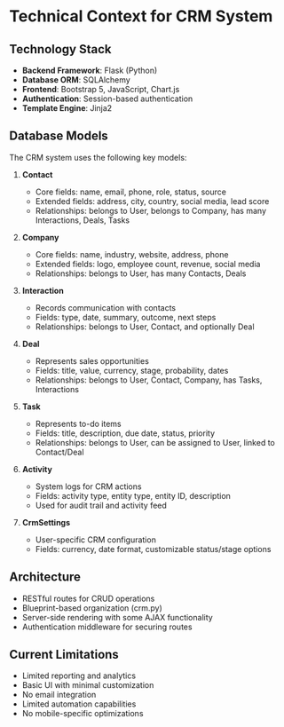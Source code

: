 # Technical Context for CRM System

## Technology Stack
- **Backend Framework**: Flask (Python)
- **Database ORM**: SQLAlchemy
- **Frontend**: Bootstrap 5, JavaScript, Chart.js
- **Authentication**: Session-based authentication
- **Template Engine**: Jinja2

## Database Models
The CRM system uses the following key models:

1. **Contact**
   - Core fields: name, email, phone, role, status, source
   - Extended fields: address, city, country, social media, lead score
   - Relationships: belongs to User, belongs to Company, has many Interactions, Deals, Tasks

2. **Company**
   - Core fields: name, industry, website, address, phone
   - Extended fields: logo, employee count, revenue, social media
   - Relationships: belongs to User, has many Contacts, Deals

3. **Interaction**
   - Records communication with contacts
   - Fields: type, date, summary, outcome, next steps
   - Relationships: belongs to User, Contact, and optionally Deal

4. **Deal**
   - Represents sales opportunities
   - Fields: title, value, currency, stage, probability, dates
   - Relationships: belongs to User, Contact, Company, has Tasks, Interactions

5. **Task**
   - Represents to-do items
   - Fields: title, description, due date, status, priority
   - Relationships: belongs to User, can be assigned to User, linked to Contact/Deal

6. **Activity**
   - System logs for CRM actions
   - Fields: activity type, entity type, entity ID, description
   - Used for audit trail and activity feed

7. **CrmSettings**
   - User-specific CRM configuration
   - Fields: currency, date format, customizable status/stage options

## Architecture
- RESTful routes for CRUD operations
- Blueprint-based organization (crm.py)
- Server-side rendering with some AJAX functionality
- Authentication middleware for securing routes

## Current Limitations
- Limited reporting and analytics
- Basic UI with minimal customization
- No email integration
- Limited automation capabilities
- No mobile-specific optimizations